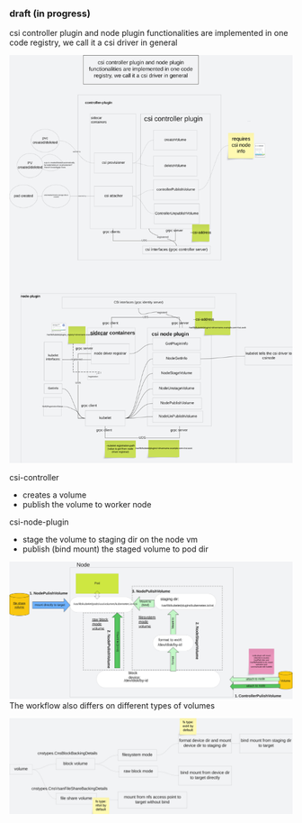 ### draft (in progress)

csi controller plugin and node plugin functionalities are implemented in one code registry, we call it a csi driver in general

![volume](images/plugins.jpeg)


csi-controller
- creates a volume
- publish the volume to worker node

csi-node-plugin
- stage the volume to staging dir on the node vm
- publish (bind mount) the staged volume to pod dir


![volume](images/diagram.jpeg)
The workflow also differs on different types of volumes

![volume](images/diff-volumes.jpeg)




